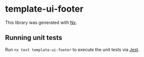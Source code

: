 # template-ui-footer

This library was generated with [Nx](https://nx.dev).

## Running unit tests

Run `nx test template-ui-footer` to execute the unit tests via [Jest](https://jestjs.io).

